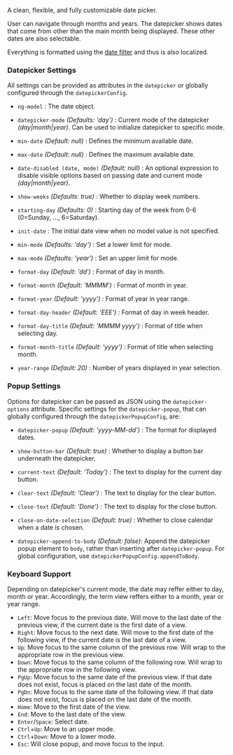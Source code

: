 A clean, flexible, and fully customizable date picker.

User can navigate through months and years.
The datepicker shows dates that come from other than the main month being displayed. These other dates are also selectable.

Everything is formatted using the [date filter](http://docs.angularjs.org/api/ng.filter:date) and thus is also localized.

### Datepicker Settings ###

All settings can be provided as attributes in the `datepicker` or globally configured through the `datepickerConfig`.

 * `ng-model` <i class="fa fa-eye"></i>
 	:
 	The date object.

 * `datepicker-mode` <i class="fa fa-eye"></i>
   _(Defaults: 'day')_ :
   Current mode of the datepicker _(day|month|year)_. Can be used to initialize datepicker to specific mode.

 * `min-date` <i class="fa fa-eye"></i>
 	_(Default: null)_ :
 	Defines the minimum available date.

 * `max-date` <i class="fa fa-eye"></i>
 	_(Default: null)_ :
 	Defines the maximum available date.

 * `date-disabled (date, mode)`
 	_(Default: null)_ :
 	An optional expression to disable visible options based on passing date and current mode _(day|month|year)_.

 * `show-weeks`
 	_(Defaults: true)_ :
 	Whether to display week numbers.

 * `starting-day`
 	_(Defaults: 0)_ :
 	Starting day of the week from 0-6 (0=Sunday, ..., 6=Saturday).

 * `init-date`
 	:
 	The initial date view when no model value is not specified.

 * `min-mode`
   _(Defaults: 'day')_ :
   Set a lower limit for mode.

 * `max-mode`
   _(Defaults: 'year')_ :
   Set an upper limit for mode.

 * `format-day`
 	_(Default: 'dd')_ :
 	Format of day in month.

 * `format-month`
 	_(Default: 'MMMM')_ :
 	Format of month in year.

 * `format-year`
 	_(Default: 'yyyy')_ :
 	Format of year in year range.

 * `format-day-header`
 	_(Default: 'EEE')_ :
 	Format of day in week header.

 * `format-day-title`
 	_(Default: 'MMMM yyyy')_ :
 	Format of title when selecting day.

 * `format-month-title`
 	_(Default: 'yyyy')_ :
 	Format of title when selecting month.

 * `year-range`
 	_(Default: 20)_ :
 	Number of years displayed in year selection.


### Popup Settings ###

Options for datepicker can be passed as JSON using the `datepicker-options` attribute.
Specific settings for the `datepicker-popup`, that can globally configured through the `datepickerPopupConfig`, are:

 * `datepicker-popup`
 	_(Default: 'yyyy-MM-dd')_ :
 	The format for displayed dates.

 * `show-button-bar`
 	_(Default: true)_ :
 	Whether to display a button bar underneath the datepicker.

 * `current-text`
 	_(Default: 'Today')_ :
 	The text to display for the current day button.

 * `clear-text`
 	_(Default: 'Clear')_ :
 	The text to display for the clear button.

 * `close-text`
 	_(Default: 'Done')_ :
 	The text to display for the close button.

 * `close-on-date-selection`
 	_(Default: true)_ :
 	Whether to close calendar when a date is chosen.

 * `datepicker-append-to-body`
  _(Default: false)_:
  Append the datepicker popup element to `body`, rather than inserting after `datepicker-popup`. For global configuration, use `datepickerPopupConfig.appendToBody`.

### Keyboard Support ###

Depending on datepicker's current mode, the date may reffer either to day, month or year. Accordingly, the term view reffers either to a month, year or year range.

 * `Left`: Move focus to the previous date. Will move to the last date of the previous view, if the current date is the first date of a view.
 * `Right`: Move focus to the next date. Will move to the first date of the following view, if the current date is the last date of a view.
 * `Up`: Move focus to the same column of the previous row. Will wrap to the appropriate row in the previous view.
 * `Down`: Move focus to the same column of the following row. Will wrap to the appropriate row in the following view.
 * `PgUp`: Move focus to the same date of the previous view. If that date does not exist, focus is placed on the last date of the month.
 * `PgDn`: Move focus to the same date of the following view. If that date does not exist, focus is placed on the last date of the month.
 * `Home`: Move to the first date of the view.
 * `End`: Move to the last date of the view.
 * `Enter`/`Space`: Select date.
 * `Ctrl`+`Up`: Move to an upper mode.
 * `Ctrl`+`Down`: Move to a lower mode.
 * `Esc`: Will close popup, and move focus to the input.
